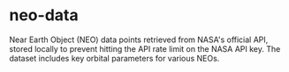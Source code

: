 # neo-data
Near Earth Object (NEO) data points retrieved from NASA's official API, stored locally to prevent hitting the API rate limit on the NASA API key. The dataset includes key orbital parameters for various NEOs.
